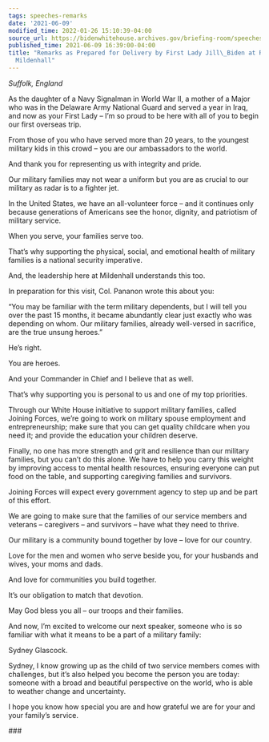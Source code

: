 ```yaml
---
tags: speeches-remarks
date: '2021-06-09'
modified_time: 2022-01-26 15:10:39-04:00
source_url: https://bidenwhitehouse.archives.gov/briefing-room/speeches-remarks/2021/06/09/remarks-as-prepared-for-delivery-by-first-lady-jill-biden-at-royal-air-force-mildenhall/
published_time: 2021-06-09 16:39:00-04:00
title: "Remarks as Prepared for Delivery by First Lady Jill\_Biden at Royal Air Force\_\
  Mildenhall"
---
```

 
*Suffolk, England*

As the daughter of a Navy Signalman in World War II, a mother of a Major
who was in the Delaware Army National Guard and served a year in Iraq,
and now as your First Lady – I’m so proud to be here with all of you to
begin our first overseas trip.

From those of you who have served more than 20 years, to the youngest
military kids in this crowd – you are our ambassadors to the world.

And thank you for representing us with integrity and pride.

Our military families may not wear a uniform but you are as crucial to
our military as radar is to a fighter jet.

In the United States, we have an all-volunteer force – and it continues
only because generations of Americans see the honor, dignity, and
patriotism of military service.

When you serve, your families serve too.

That’s why supporting the physical, social, and emotional health of
military families is a national security imperative.

And, the leadership here at Mildenhall understands this too.

In preparation for this visit, Col. Pananon wrote this about you:

“You may be familiar with the term military dependents, but I will tell
you over the past 15 months, it became abundantly clear just exactly who
was depending on whom. Our military families, already well-versed in
sacrifice, are the true unsung heroes.”

He’s right.

You are heroes.

And your Commander in Chief and I believe that as well.

That’s why supporting you is personal to us and one of my top
priorities.

Through our White House initiative to support military families, called
Joining Forces, we’re going to work on military spouse employment and
entrepreneurship; make sure that you can get quality childcare when you
need it; and provide the education your children deserve.

Finally, no one has more strength and grit and resilience than our
military families, but you can’t do this alone. We have to help you
carry this weight by improving access to mental health resources,
ensuring everyone can put food on the table, and supporting caregiving
families and survivors.

Joining Forces will expect every government agency to step up and be
part of this effort.

We are going to make sure that the families of our service members and
veterans – caregivers – and survivors – have what they need to thrive.

Our military is a community bound together by love – love for our
country.

Love for the men and women who serve beside you, for your husbands and
wives, your moms and dads.

And love for communities you build together.

It’s our obligation to match that devotion.

May God bless you all – our troops and their families.

And now, I’m excited to welcome our next speaker, someone who is so
familiar with what it means to be a part of a military family:

Sydney Glascock.

Sydney, I know growing up as the child of two service members comes with
challenges, but it’s also helped you become the person you are today:
someone with a broad and beautiful perspective on the world, who is able
to weather change and uncertainty.

I hope you know how special you are and how grateful we are for your and
your family’s service.

\###
